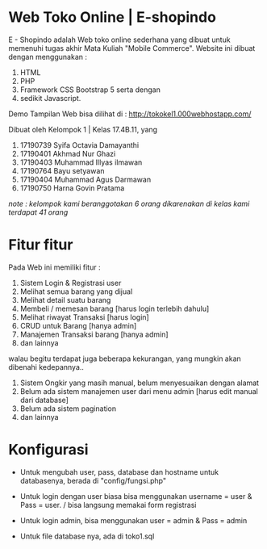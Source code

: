 # Web Toko Online | E-shopindo
E - Shopindo adalah Web toko online sederhana yang dibuat untuk memenuhi tugas akhir Mata Kuliah "Mobile Commerce". 
Website ini dibuat dengan menggunakan :
  1. HTML 
  2. PHP  
  3. Framework CSS Bootstrap 5 serta dengan 
  4. sedikit Javascript. 

Demo Tampilan Web bisa dilihat di : http://tokokel1.000webhostapp.com/

Dibuat oleh Kelompok 1 | Kelas 17.4B.11, yang 
  1. 17190739 Syifa Octavia Damayanthi
  2. 17190401 Akhmad Nur Ghazi
  3. 17190403 Muhammad Illyas ilmawan
  4. 17190764 Bayu setyawan
  5. 17190404 Muhammad Agus Darmawan
  6. 17190750 Harna Govin Pratama
 
*note : kelompok kami beranggotakan 6 orang dikarenakan di kelas kami terdapat 41 orang*

# Fitur fitur
Pada Web ini memiliki fitur :
  1. Sistem Login & Registrasi user
  2. Melihat semua barang yang dijual
  3. Melihat detail suatu barang
  4. Membeli / memesan barang [harus login terlebih dahulu]
  5. Melihat riwayat Transaksi [harus login]
  6. CRUD untuk Barang [hanya admin]
  7. Manajemen Transaksi barang [hanya admin]
  8. dan lainnya
  
  
walau begitu terdapat juga beberapa kekurangan, yang mungkin akan dibenahi kedepannya..
  1. Sistem Ongkir yang masih manual, belum menyesuaikan dengan alamat
  2. Belum ada sistem manajemen user dari menu admin [harus edit manual dari database]
  3. Belum ada sistem pagination
  4. dan lainnya

# Konfigurasi
* Untuk mengubah user, pass, database dan hostname untuk databasenya, berada di "config/fungsi.php"
* Untuk login dengan user biasa bisa menggunakan username = user & Pass = user. / bisa langsung memakai form registrasi
* Untuk login admin, bisa menggunakan user = admin & Pass = admin

* Untuk file database nya, ada di toko1.sql



